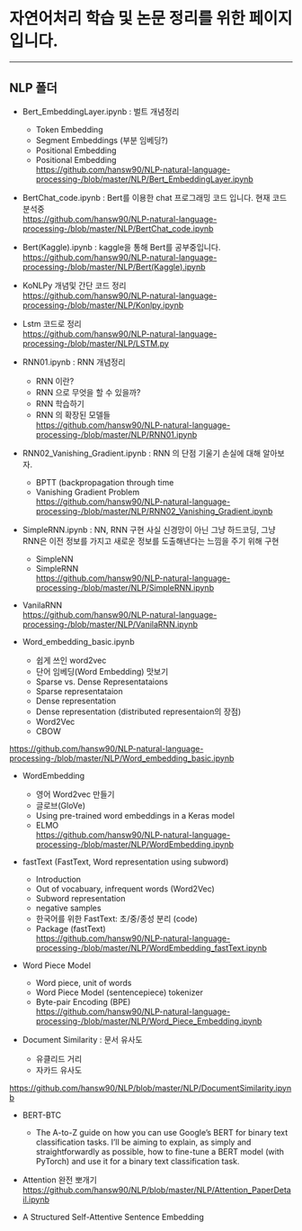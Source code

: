 # 자연어처리 학습 및 논문 정리를 위한 페이지입니다.

***
 
## NLP 폴더

- Bert_EmbeddingLayer.ipynb : 벌트 개념정리
  - Token Embedding
  - Segment Embeddings (부분 임베딩?)
  - Positional Embedding
  - Positional Embedding  
https://github.com/hansw90/NLP-natural-language-processing-/blob/master/NLP/Bert_EmbeddingLayer.ipynb

- BertChat_code.ipynb : Bert를 이용한 chat 프로그래밍 코드 입니다. 현재 코드 분석중  
https://github.com/hansw90/NLP-natural-language-processing-/blob/master/NLP/BertChat_code.ipynb

- Bert(Kaggle).ipynb : kaggle을 통해 Bert를 공부중입니다.  
https://github.com/hansw90/NLP-natural-language-processing-/blob/master/NLP/Bert(Kaggle).ipynb

- KoNLPy 개념및 간단 코드 정리  
https://github.com/hansw90/NLP-natural-language-processing-/blob/master/NLP/Konlpy.ipynb
  
- Lstm 코드로 정리  
https://github.com/hansw90/NLP-natural-language-processing-/blob/master/NLP/LSTM.py  

- RNN01.ipynb : RNN 개념정리 
  - RNN 이란?
  - RNN 으로 무엇을 할 수 있을까?
  - RNN 학습하기
  - RNN 의 확장된 모델들  
https://github.com/hansw90/NLP-natural-language-processing-/blob/master/NLP/RNN01.ipynb
  
- RNN02_Vanishing_Gradient.ipynb : RNN 의 단점 기울기 손실에 대해 알아보자.
  - BPTT (backpropagation through time
  - Vanishing Gradient Problem  
https://github.com/hansw90/NLP-natural-language-processing-/blob/master/NLP/RNN02_Vanishing_Gradient.ipynb

- SimpleRNN.ipynb : NN, RNN 구현 사실 신경망이 아닌 그냥 하드코딩, 그냥 RNN은 이전 정보를 가지고 새로운 정보를 도출해낸다는  느낌을 주기 위해 구현
  - SimpleNN
  - SimpleRNN  
https://github.com/hansw90/NLP-natural-language-processing-/blob/master/NLP/SimpleRNN.ipynb

- VanilaRNN  
https://github.com/hansw90/NLP-natural-language-processing-/blob/master/NLP/VanilaRNN.ipynb

- Word_embedding_basic.ipynb
  - 쉽게 쓰인 word2vec  
  - 단어 임베딩(Word Embedding) 맛보기
  - Sparse vs. Dense Representataions
  - Sparse representataion
  - Dense representation
  - Dense representation (distributed representaion의 장점)
  - Word2Vec
  - CBOW
  
https://github.com/hansw90/NLP-natural-language-processing-/blob/master/NLP/Word_embedding_basic.ipynb

- WordEmbedding
  - 영어 Word2vec 만들기
  - 글로브(GloVe)
  - Using pre-trained word embeddings in a Keras model
  - ELMO  
https://github.com/hansw90/NLP-natural-language-processing-/blob/master/NLP/WordEmbedding.ipynb

- fastText (FastText, Word representation using subword)
  - Introduction
  - Out of vocabuary, infrequent words (Word2Vec)
  - Subword representation
  - negative samples 
  - 한국어를 위한 FastText: 초/중/종성 분리 (code)
  - Package (fastText)  
https://github.com/hansw90/NLP-natural-language-processing-/blob/master/NLP/WordEmbedding_fastText.ipynb  

- Word Piece Model
  - Word piece, unit of words
  - Word Piece Model (sentencepiece) tokenizer
  - Byte-pair Encoding (BPE)  
https://github.com/hansw90/NLP-natural-language-processing-/blob/master/NLP/Word_Piece_Embedding.ipynb

- Document Similarity : 문서 유사도
  - 유클리드 거리
  - 자카드 유사도  

https://github.com/hansw90/NLP/blob/master/NLP/DocumentSimilarity.ipynb


- BERT-BTC
  - The A-to-Z guide on how you can use Google’s BERT for binary text classification tasks. I’ll be aiming to explain, as simply and straightforwardly as possible, how to fine-tune a BERT model (with PyTorch) and use it for a binary text classification task.


- Attention 완전 뽀개기 
https://github.com/hansw90/NLP/blob/master/NLP/Attention_PaperDetail.ipynb


- A Structured Self-Attentive Sentence Embedding
  
